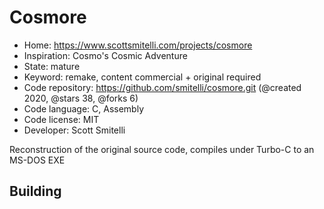# Cosmore

- Home: https://www.scottsmitelli.com/projects/cosmore
- Inspiration: Cosmo's Cosmic Adventure
- State: mature
- Keyword: remake, content commercial + original required
- Code repository: https://github.com/smitelli/cosmore.git (@created 2020, @stars 38, @forks 6)
- Code language: C, Assembly
- Code license: MIT
- Developer: Scott Smitelli

Reconstruction of the original source code, compiles under Turbo-C to an MS-DOS EXE

## Building
